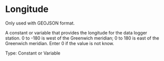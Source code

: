 # Longitude

Only used with GEOJSON format.

A constant or variable that provides the longitude for the data logger station. 0 to -180 is west of the Greenwich meridian; 0 to 180 is east of the Greenwich meridian. Enter 0 if the value is not know.

Type: Constant or Variable
